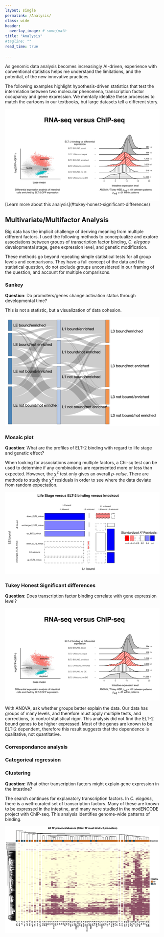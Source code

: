 ```yaml
---
layout: single
permalink: /Analysis/
class: wide
header:
  overlay_image: # some/path
title: "Analysis"
#tagline: ""
read_time: true

---
```


As genomic data analysis becomes increasingly AI-driven, experience with conventional statistics helps me understand the limitations, and the potential, of the new innovative practices. 

The following examples highlight hypothesis-driven statistics that test the interrelation between two molecular phenomena, transcription factor occupancy and gene expression. We mentally idealize these processes to match the cartoons in our textbooks, but large datasets tell a different story. 

<img src="/assets/images/ELT2-ridgeplots.png" alt="Ridgeplots and Tukey HSD">
[Learn more about this analysis](#tukey-honest-significant-differences)

## Multivariate/Multifactor Analysis

Big data has the implicit challenge of deriving meaning from multiple different factors. I used the following methods to conceptualize and explore associations between groups
of transcription factor binding, *C. elegans* developmental stage, gene expression level, and genetic modification.

These methods go beyond repeating simple statistical tests for all group levels and comparisons. They have a full concept of the data and the statistical question, do not exclude groups unconsidered in our framing of the question, and account for multiple comparisons.

### Sankey 

**Question**: Do promoters/genes change activation status through developmental time?

This is not a statistic, but a visualization of data cohesion.

<img src="/assets/images/sankey_plot_ELT2.png" alt="Sankey Analysis">

### Mosaic plot

**Question**: What are the profiles of ELT-2 binding with regard to life stage and genetic effect?

When looking for associations among multiple factors, a Chi-sq test can be used to determine if any combinations are represented more or less than 
expected.  However, the &chi;<sup>2</sup> test only gives an overall *p-value*. There are methods to study the &chi;<sup>2</sup> residuals in order to see where the 
data deviate from random expectation.

<img src="/assets/images/mosaic_plot.png" alt="Mosaic Plot">

### Tukey Honest Significant differences

**Question**: Does transcription factor binding correlate with gene expression level?

<img src="/assets/images/ELT2-ridgeplots.png" alt="Ridgeplots and Tukey HSD">

With ANOVA, ask whether groups better explain the data. Our data has groups of many levels, and therefore must apply multiple tests, and corrections, to control statistical rigor.
This analysis did not find the ELT-2 bound genes to be higher expressed. Most of the genes are known to be ELT-2 dependent, therefore this result suggests that the dependence is
qualitative, not quantitative.

### Correspondance analysis

### Categorical regression

### Clustering

**Question:** What other transcription factors might explain gene expression in the intestine?

The search continues for explanatory transcription factors. In <i>C. elegans</i>, there is a well-curated set of transcription factors. Many of these are known
to be expressed in the intestine, and many were studied in the modENCODE project with ChIP-seq. This analysis identifies genome-wide patterns of binding.

<img src="/assets/images/Other_TFs.png" alt="Heatmap of other transcription factors">


